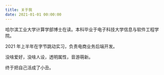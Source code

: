 ```yaml
---
title: 关于我
date: 2021-01-01 00:00:00
---
```

哈尔滨工业大学计算学部博士在读。本科毕业于电子科技大学信息与软件工程学院。

2021 年上半年在字节跳动实习，负责电商业务后端开发。

没啥爱好，没啥人设，透明属性，音游萌新。

终于把自己活成了小丑。
